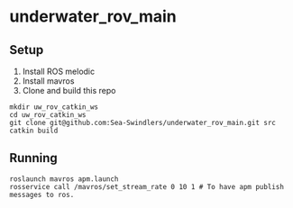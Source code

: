 # underwater_rov_main

## Setup
1. Install ROS melodic
2. Install mavros
3. Clone and build this repo
```
mkdir uw_rov_catkin_ws
cd uw_rov_catkin_ws
git clone git@github.com:Sea-Swindlers/underwater_rov_main.git src
catkin build
```

## Running
```
roslaunch mavros apm.launch 
rosservice call /mavros/set_stream_rate 0 10 1 # To have apm publish messages to ros.
```
